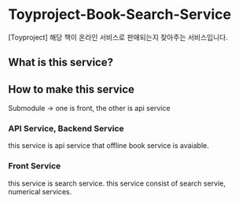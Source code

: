 # Toyproject-Book-Search-Service
[Toyproject] 해당 책이 온라인 서비스로 판매되는지 찾아주는 서비스입니다. 

## What is this service?

## How to make this service

Submodule -> one is front, the other is api service

### API Service, Backend Service

this service is api service that offline book service is avaiable.  

### Front Service

this service is search service. this service consist of search servie, numerical services.
